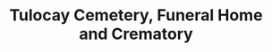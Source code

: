 ---
title: "Tulocay Cemetery, Funeral Home and Crematory"
url: /napa/tulocay-cemetery-funeral-home-and-crematory/
shop: funeral directors
---